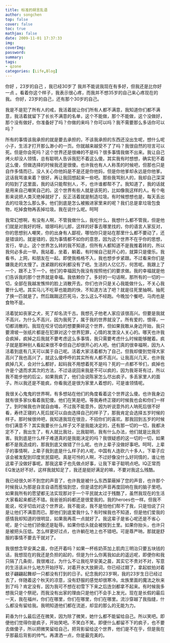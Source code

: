 ```yaml
---
title: 标准的胡言乱语
author: songchen
top: false
cover: false
toc: true
mathjax: false
date: 2009-11-01 17:37:33
img:
coverImg:
password:
summary:
tags:
- qzone
categories: [Life,Blog]
---
```


你好 ，23岁的自己 ，我已经30岁了 我并不能说我现在有多好，但我还是比你好一点 。看着你这个样子，我表示很心疼，而我并不想35岁的自己来心疼现在的我。 
你好，23岁的自己，还有那个30岁的自己。 

我是不是犯了所有人的戒，我活着就让你们所有人都不满意，我知道你们都不满意，我活着就留下了长长不满意的名单，这个不能做，那个不能做，这个没做好，那个没有做好，你准备好了吗？你做的来吗？你可以吗？我不需要那么多话你可以吗？

所有的事情该我承担的就是要去承担的，不该我承担的东西还没出生呢，想什么呢小子，生活才打开那么渺小的一页。你就越来越受不了了吗？我很自然的坦言可以死。但是你会死吗？这个世界还是很棒的不是吗？很多事情我做不出来。我让自己烤火却没人领情，总有聪明人告诉我犯不着这么傻。其实我有时想想，确实犯不着这么傻，但做选择的时候我还是很傻。也许我也有人人称羡的时候吧，但那也只是自作多情而已，没人关心你他妈是不是还是你他妈，但是你他爹却永远是你他爹。这话我骂谁来着？很好，再让我回想起来一些吧。那些我骂别人的，我却自己深深的陷到了这里面，我的话只能帮别人，不，也许谁都帮不了。我知道了，我的话就是用来自己嘲笑自己的。这个世界有些人就是该死的，比如像我这样的人。有个电影来说把人类灭绝掉就好了，反正活着就是制造垃圾。有时候想想也是，每天丢出去的垃圾怎么那么多。他们到底是怎么被搬进家里来的呢？我们总是拿垃圾包食物，吃掉食物再丢掉垃圾。我在说什么呢。呵呵

我常幻想啊，有没有人啊，不管我做什么，我吃什么，我想什么都不管我，但是他们就是对我好的呀。琅琊吗利儿郎，这样的好事去哪里找的，你的语言人家反对，你的思想别人嘲笑，你的出身有人鄙视，哪怕你只是站在那里什么都不要动了，还是错误的。就是错的，因为事情都不如你的意思，因为这个世界不在乎你的思想，言行，举止。这个世界怎么转的我不知道，但所有人都知道不是我推着转的，所以我何必多此一举。我站着，坐着，躺着。有时候自己挺开心的，就算只是傻乐。我看书，上网，和朋友在一起。即使我格格不入，我也想步步紧跟。不过看来你们是嫌我走的太慢了。连紧跟的权利都没有了吧。生活的人亿亿万，何苦呢。我跟上了一个，跟不上下一个。他们的幸福因为我没有按照他们的要求做。我的幸福就是他们告诉我的那个世界就是幸福。我依赖你了。多好的一句话啊，那所有的一切的一切，全部在我越发憔悴的脸上消散开去。你们也许只是关心我能做什么，不关心我要什么吧。其实马儿不吃草也能跑的快，不知道方法了吧？就是往死里抽啊。抽死了换一匹就是了。然后踹踹这匹死马，怎么这么不经跑。今晚加个餐吧，马肉也是食物不是。

活着犹如丧家之犬，死了却名流千古。我想孔子他老人家应该很高兴。但要是我就不高兴，为什么不高兴，因为我死了，属于我的世界就没了。所有爱的，恨得，一切都消散的。我现在咬牙切齿的想要撕碎这个世界，但如果我敢从身边开始，我只要滑坡一张纸片都是在犯罪对这个世界犯罪，心情的发泄没人关心的。哪天也许我会疯掉，疯掉之后我就不要考虑这么多事情，我只需要考虑什么时候能够醒着。疯子就是那种别人看起来很不幸但自己却很开心的人吧。他们真的很幸福啊，因为人活着到底有几天可以属于自己呢。活着大家活着都为了自己，但我却傻到觉得大家高兴了我也高兴了，就这么傻呼呼的其实所有人都不高兴。让我高兴几天，也许我疯掉几天，会对什么都好，起码我不用想着死不是吗？死的一点都不爷们，疯掉也许是个退而求其次的方法，不过话说回来我是不可以疯的，因为我哥哥有过，所以我不能步他的后尘，如果我疯了，他们会说陈家怎么尽出疯子。多丢家里人的面子。所以我还是不能疯，你看我还是很为家里人着想的，可是谁领情呢。

我很关心鬼鬼的世界啊，有多想站在他们的角度看着这个世界这么傻。也许我身边就有很多家伙看着我犯傻。他们在笑是吧。等我寿终正寝的时候我也会和你们一样了。到时候我也许就自由咯，不过我不能意外，因为听说意外的人呐死后很不好看，寿终正寝的人死后就可以自由选择自己的样子了，那我肯定会选择五岁时候的样子。那时候很帅吧，我知道我现在很丑，不招你们的喜欢。那我回到五岁的时候你们满意不？其实我要长什么样子又不是我能决定的，还有那一切的一切，我都决定不了，我出生了，有人就比我壮，比我聪明，我有什么办法，他们就是比我厉害。我到底是什么样子难道真的是我能决定的吗？我很疑惑的这一切的一切，如果都不是我造成的，那我到底又做错了什么呢。也许上辈子没做好事吧。呵呵，上辈子的事情啊，上辈子我到底是什么样子的人呢，中国有人连砍六十多人，下辈子应该会被发配到印度贫民窟吧。真是可怜的人啊，不过好像没什么好同情的，谁让他这辈子没做好事呢。那我这辈子也先做点好事，让我下辈子聪明点吧。IQ正常而EQ发达好不好。这样我就知足了，我还是挺好满足的嘛，不要对我这么残酷。

我已经很久听不到您的声音了，也许我是被什么东西蒙蔽掉了您的声音，也许那个时候我认为那是自言自语而惹恼到您，但是请您的声音再度回响在我的脑子里吧。如果我所有的愿望都无法实现那对于一个平民就太过于残酷了，虽然我现在的生活大家看起来都还不错。我爸爸妈妈都还是很爱我的。我的heroes也一样。但我不能说，咬牙切齿对这个世界说，我不能说，我不是怕他们帮不了我，只是怕说了只是让他们不满意而已。那他们到底爱我什么？有时候我也不知道，但是他们爱我的感情我却知道的很明显，如果我再乖一点就好了。我这辈子是省心呢还是不省心呢，是个让他们骄傲还是耻辱。如果你低头就会被按到土里。如果你抬头，也许只是被把头压低。怎么样更好过点，也许躺在地上也不错吧。可是尊严呐，那就是舒服的事情不要去干就对了。

我很想念早安美之晨，你还开着吗？如果一杯栋奶茶加上肌肉三明治只要五块钱的话，我想现在的我还是负担的起的，但是为什么你离我如此的遥远呢，即便你和我只隔了几条街，我很难过，为什么不让我吃早安美之晨，其实它不贵对不对，写意的生活该从什么地方开始抒写，对着开水大放厥词，你已经过期了，拿起蚊拍对着蚊子翩翩起舞却一只都没有打到的日子。纪念我的23岁啊，我的23岁生日已经过去了，伴随着这个秋天的凉意，没有舒服的感觉却很寒冷。龙族里面的魔法之秋来到了吗？肯定没有，因为我可不想在初雪下下来之后连剑都拿不起来。有时候我多想我只是个祭祀，而我没有出家的理由只是他们不会手上发光。现在是长假的最后一天，我在福州，你们在哪里，你们在哪里，你们在哪里。流沙穿越了我指缝，什么都没有留给我。我明知道他们都在流逝，却显的那么的无能为力。

莉香为什么最后还在微笑，因为除了微笑，她什么都不能留给自己。所以笑吧。即便他们觉得你是疯子，开始笑吧。不笑白不笑。即便什么都留不下的疯子，也不要去做傻子，所以把微笑留给自己，把背影留给这个世界，他们是不在乎，但是我在乎那最后背影的帅气。再潇洒一点，你是最完美的。

 
